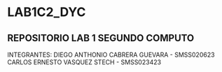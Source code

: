 # LAB1C2_DYC
REPOSITORIO LAB 1 SEGUNDO COMPUTO
---------------------------------
INTEGRANTES:
DIEGO ANTHONIO CABRERA GUEVARA - SMSS020623
CARLOS ERNESTO VASQUEZ STECH - SMSS023423
